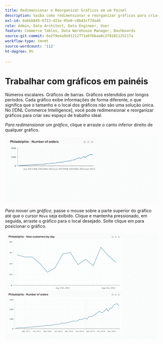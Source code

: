 ```yaml
---
title: Redimensionar e Reorganizar Gráficos em um Painel
description: Saiba como redimensionar e reorganizar gráficos para criar o espaço de trabalho ideal.
exl-id: 0abbb845-6713-421e-95e0-c0b43cf7dad4
role: Admin, Data Architect, Data Engineer, User
feature: Commerce Tables, Data Warehouse Manager, Dashboards
source-git-commit: 6e2f9e4a9e91212771e6f6baa8c2f8101125217a
workflow-type: tm+mt
source-wordcount: '112'
ht-degree: 0%

---
```


# Trabalhar com gráficos em painéis

Números escalares. Gráficos de barras. Gráficos estendidos por longos períodos. Cada gráfico exibe informações de forma diferente, o que significa que o tamanho e o local dos gráficos não são uma solução única. No [!DNL Commerce Intelligence], você pode redimensionar e reorganizar gráficos para criar seu espaço de trabalho ideal.

*Para redimensionar um gráfico*, clique e arraste o canto inferior direito de qualquer gráfico.

![redimensionar gráfico](../../assets/Resize_Chart_in_Dashboard.gif)

*Para mover um gráfico*, passe o mouse sobre a parte superior do gráfico até que o cursor `Move` seja exibido. Clique e mantenha pressionado, em seguida, arraste o gráfico para o local desejado. Solte clique em para posicionar o gráfico.

![mover gráfico](../../assets/Move_Chart_in_Dashboard.gif)
